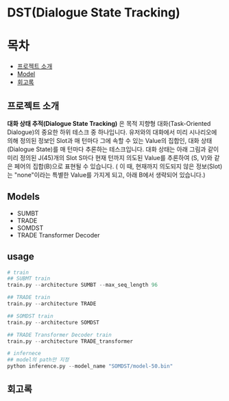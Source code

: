 # DST(Dialogue State Tracking)

# 목차

- [프로젝트 소개](#프로젝트-소개)
- [Model](#model-architectures)
- [회고록](#회고록)

## 프로젝트 소개


**대화 상태 추적(Dialogue State Tracking)** 은 목적 지향형 대화(Task-Oriented Dialogue)의 중요한 하위 테스크 중 하나입니다.
유저와의 대화에서 미리 시나리오에 의해 정의된 정보인 Slot과 매 턴마다 그에 속할 수 있는 Value의 집합인, 대화 상태 (Dialogue State)를 매 턴마다 추론하는 테스크입니다.
대화 상태는 아래 그림과 같이 미리 정의된 J(45)개의 Slot S마다 현재 턴까지 의도된 Value를 추론하여 (S, V)와 같은 페어의 집합(B)으로 표현될 수 있습니다. ( 이 때, 현재까지 의도되지 않은 정보(Slot)는 "none"이라는 특별한 Value를 가지게 되고, 아래 B에서 생략되어 있습니다.)

## Models

- SUMBT
- TRADE
- SOMDST
- TRADE Transformer Decoder

## usage
```python
# train
## SUBMT train
train.py --architecture SUMBT --max_seq_length 96

## TRADE train
train.py --architecture TRADE

## SOMDST train
train.py --architecture SOMDST 

## TRADE Transformer Decoder train
train.py --architecture TRADE_transformer 

# infernece
## model의 path만 지정
python inference.py --model_name "SOMDST/model-50.bin"

```

## 회고록

